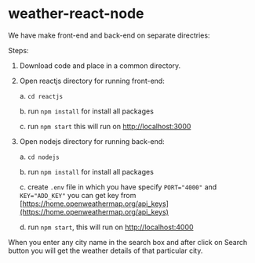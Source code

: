 # weather-react-node

We have make front-end and back-end on separate directries:

Steps:
1. Download code and place in a common directory.
2. Open reactjs directory for running front-end:

   a. `cd reactjs`

   b. run `npm install` for install all packages

   c. run `npm start` this will run on [http://localhost:3000](http://localhost:3000)

3. Open nodejs directory for running back-end:

   a. `cd nodejs`

   b. run `npm install` for install all packages
   
   c. create `.env` file in which you have specify `PORT="4000"` and `KEY="ADD_KEY"` you can get key from [https://home.openweathermap.org/api_keys](https://home.openweathermap.org/api_keys)

   d. run `npm start`, this will run on [http://localhost:4000](http://localhost:4000)

When you enter any city name in the search box and after click on Search button you will get the weather details of that particular city. 
